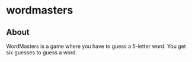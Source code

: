 # wordmasters
## About
WordMasters is a game where you have to guess a 5-letter word. You get six guesses to guess a word.